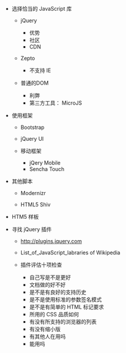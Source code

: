 * 选择恰当的 JavaScript 库

  * jQuery
    * 优势
    * 社区
    * CDN

  * Zepto
    * 不支持 IE

  * 普通的DOM
    * 利弊
    * 第三方工具： MicroJS

* 使用框架

  * Bootstrap

  * jQuery UI

  * 移动框架
    * jQery Mobile
    * Sencha Touch

* 其他脚本

  * Modernizr

  * HTML5 Shiv

* HTM5 样板

* 寻找 jQuery 插件

  * http://plugins.jquery.com

  * List_of_JavaScript_labraries of Wikipedia

  * 插件评估十项检查
    * 自己写是不是更好
    * 文档做的好不好
    * 是不是有良好的支持历史
    * 是不是使用标准的参数签名模式
    * 是不是有简单的 HTML 标记要求
    * 所用的 CSS 品质如何
    * 有没有所支持的浏览器的列表
    * 有没有缩小版
    * 有其他人在用吗
    * 能用吗
